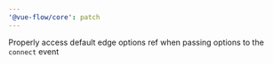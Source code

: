 ```yaml
---
'@vue-flow/core': patch
---
```


Properly access default edge options ref when passing options to the `connect` event

